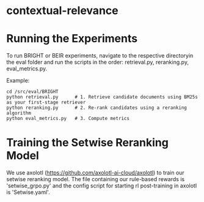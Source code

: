 # contextual-relevance

# Running the Experiments
To run BRIGHT or BEIR experiments, navigate to the respective directoryin the eval folder and run the scripts in the order: retrieval.py, reranking.py, eval_metrics.py.

Example:

```
cd /src/eval/BRIGHT
python retrieval.py      # 1. Retrieve candidate documents using BM25s as your first-stage retriever
python reranking.py      # 2. Re-rank candidates using a reranking algorithm
python eval_metrics.py   # 3. Compute metrics
```

# Training the Setwise Reranking Model

We use axolotl (https://github.com/axolotl-ai-cloud/axolotl) to train our setwise reranking model. The file containing our rule-based rewards is 'setwise_grpo.py' and the config script for starting rl post-training in axolotl is 'Setwise.yaml'.